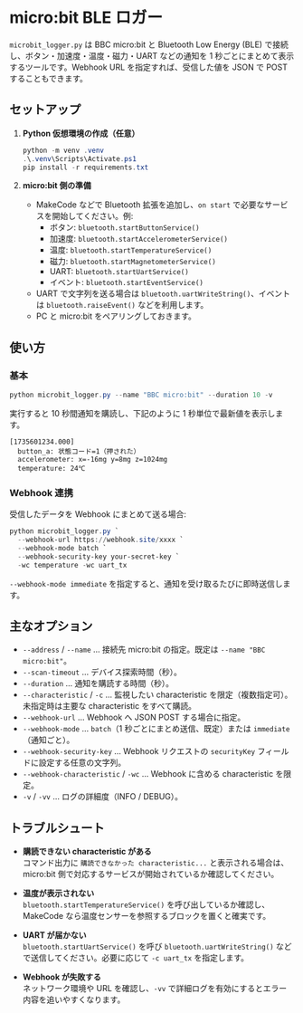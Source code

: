 # micro:bit BLE ロガー

`microbit_logger.py` は BBC micro:bit と Bluetooth Low Energy (BLE) で接続し、ボタン・加速度・温度・磁力・UART などの通知を 1 秒ごとにまとめて表示するツールです。Webhook URL を指定すれば、受信した値を JSON で POST することもできます。

## セットアップ

1. **Python 仮想環境の作成（任意）**
   ```powershell
   python -m venv .venv
   .\.venv\Scripts\Activate.ps1
   pip install -r requirements.txt
   ```

2. **micro:bit 側の準備**
   - MakeCode などで Bluetooth 拡張を追加し、`on start` で必要なサービスを開始してください。例:
     - ボタン: `bluetooth.startButtonService()`
     - 加速度: `bluetooth.startAccelerometerService()`
     - 温度: `bluetooth.startTemperatureService()`
     - 磁力: `bluetooth.startMagnetometerService()`
     - UART: `bluetooth.startUartService()`
     - イベント: `bluetooth.startEventService()`
   - UART で文字列を送る場合は `bluetooth.uartWriteString()`、イベントは `bluetooth.raiseEvent()` などを利用します。
   - PC と micro:bit をペアリングしておきます。

## 使い方

### 基本

```powershell
python microbit_logger.py --name "BBC micro:bit" --duration 10 -v
```

実行すると 10 秒間通知を購読し、下記のように 1 秒単位で最新値を表示します。

```
[1735601234.000]
  button_a: 状態コード=1（押された）
  accelerometer: x=-16mg y=8mg z=1024mg
  temperature: 24℃
```

### Webhook 連携

受信したデータを Webhook にまとめて送る場合:

```powershell
python microbit_logger.py `
  --webhook-url https://webhook.site/xxxx `
  --webhook-mode batch `
  --webhook-security-key your-secret-key `
  -wc temperature -wc uart_tx
```

`--webhook-mode immediate` を指定すると、通知を受け取るたびに即時送信します。

## 主なオプション

- `--address` / `--name` … 接続先 micro:bit の指定。既定は `--name "BBC micro:bit"`。
- `--scan-timeout` … デバイス探索時間（秒）。
- `--duration` … 通知を購読する時間（秒）。
- `--characteristic` / `-c` … 監視したい characteristic を限定（複数指定可）。未指定時は主要な characteristic をすべて購読。
- `--webhook-url` … Webhook へ JSON POST する場合に指定。
- `--webhook-mode` … `batch`（1 秒ごとにまとめ送信、既定）または `immediate`（通知ごと）。
- `--webhook-security-key` … Webhook リクエストの `securityKey` フィールドに設定する任意の文字列。
- `--webhook-characteristic` / `-wc` … Webhook に含める characteristic を限定。
- `-v` / `-vv` … ログの詳細度（INFO / DEBUG）。

## トラブルシュート

- **購読できない characteristic がある**  
  コマンド出力に `購読できなかった characteristic...` と表示される場合は、micro:bit 側で対応するサービスが開始されているか確認してください。

- **温度が表示されない**  
  `bluetooth.startTemperatureService()` を呼び出しているか確認し、MakeCode なら温度センサーを参照するブロックを置くと確実です。

- **UART が届かない**  
  `bluetooth.startUartService()` を呼び `bluetooth.uartWriteString()` などで送信してください。必要に応じて `-c uart_tx` を指定します。

- **Webhook が失敗する**  
  ネットワーク環境や URL を確認し、`-vv` で詳細ログを有効にするとエラー内容を追いやすくなります。
